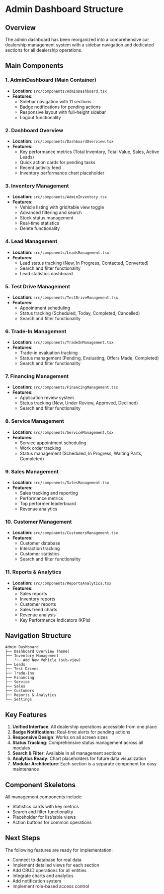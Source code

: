 # Admin Dashboard Structure

## Overview
The admin dashboard has been reorganized into a comprehensive car dealership management system with a sidebar navigation and dedicated sections for all dealership operations.

## Main Components

### 1. AdminDashboard (Main Container)
- **Location**: `src/components/AdminDashboard.tsx`
- **Features**:
  - Sidebar navigation with 11 sections
  - Badge notifications for pending actions
  - Responsive layout with full-height sidebar
  - Logout functionality

### 2. Dashboard Overview
- **Location**: `src/components/DashboardOverview.tsx`
- **Features**:
  - Key performance metrics (Total Inventory, Total Value, Sales, Active Leads)
  - Quick action cards for pending tasks
  - Recent activity feed
  - Inventory performance chart placeholder

### 3. Inventory Management
- **Location**: `src/components/AdminInventory.tsx`
- **Features**:
  - Vehicle listing with grid/table view toggle
  - Advanced filtering and search
  - Stock status management
  - Real-time statistics
  - Delete functionality

### 4. Lead Management
- **Location**: `src/components/LeadsManagement.tsx`
- **Features**:
  - Lead status tracking (New, In Progress, Contacted, Converted)
  - Search and filter functionality
  - Lead statistics dashboard

### 5. Test Drive Management
- **Location**: `src/components/TestDriveManagement.tsx`
- **Features**:
  - Appointment scheduling
  - Status tracking (Scheduled, Today, Completed, Cancelled)
  - Search and filter functionality

### 6. Trade-In Management
- **Location**: `src/components/TradeInManagement.tsx`
- **Features**:
  - Trade-in evaluation tracking
  - Status management (Pending, Evaluating, Offers Made, Completed)
  - Search and filter functionality

### 7. Financing Management
- **Location**: `src/components/FinancingManagement.tsx`
- **Features**:
  - Application review system
  - Status tracking (New, Under Review, Approved, Declined)
  - Search and filter functionality

### 8. Service Management
- **Location**: `src/components/ServiceManagement.tsx`
- **Features**:
  - Service appointment scheduling
  - Work order tracking
  - Status management (Scheduled, In Progress, Waiting Parts, Completed)

### 9. Sales Management
- **Location**: `src/components/SalesManagement.tsx`
- **Features**:
  - Sales tracking and reporting
  - Performance metrics
  - Top performer leaderboard
  - Revenue analytics

### 10. Customer Management
- **Location**: `src/components/CustomersManagement.tsx`
- **Features**:
  - Customer database
  - Interaction tracking
  - Customer statistics
  - Search and filter functionality

### 11. Reports & Analytics
- **Location**: `src/components/ReportsAnalytics.tsx`
- **Features**:
  - Sales reports
  - Inventory reports
  - Customer reports
  - Sales trend charts
  - Revenue analysis
  - Key Performance Indicators (KPIs)

## Navigation Structure

```
Admin Dashboard
├── Dashboard Overview (home)
├── Inventory Management
│   └── Add New Vehicle (sub-view)
├── Leads
├── Test Drives
├── Trade-Ins
├── Financing
├── Service
├── Sales
├── Customers
├── Reports & Analytics
└── Settings
```

## Key Features

1. **Unified Interface**: All dealership operations accessible from one place
2. **Badge Notifications**: Real-time alerts for pending actions
3. **Responsive Design**: Works on all screen sizes
4. **Status Tracking**: Comprehensive status management across all modules
5. **Search & Filter**: Available in all management sections
6. **Analytics Ready**: Chart placeholders for future data visualization
7. **Modular Architecture**: Each section is a separate component for easy maintenance

## Component Skeletons

All management components include:
- Statistics cards with key metrics
- Search and filter functionality
- Placeholder for list/table views
- Action buttons for common operations

## Next Steps

The following features are ready for implementation:
- Connect to database for real data
- Implement detailed views for each section
- Add CRUD operations for all entities
- Integrate charts and analytics
- Add notification system
- Implement role-based access control
